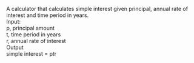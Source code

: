 A calculator that calculates simple interest given principal, annual rate of interest and time period in years.  
Input:  
  p, principal amount  
  t, time period in years  
  r, annual rate of interest  
Output  
   simple interest = p*t*r
